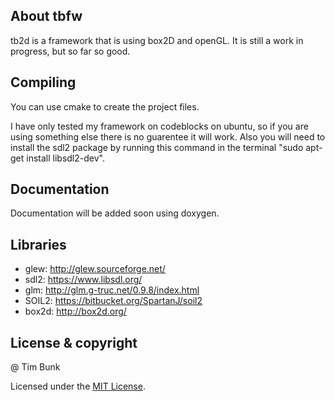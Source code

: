 ## About tbfw

tb2d is a framework that is using box2D and openGL. It is still a work in progress, but so far so good.

## Compiling

You can use cmake to create the project files.

I have only tested my framework on codeblocks on ubuntu, so if you are using something else there is no guarentee it will work.
Also you will need to install the sdl2 package by running this command in the terminal "sudo apt-get install libsdl2-dev".

## Documentation

Documentation will be added soon using doxygen.

## Libraries

- glew: <http://glew.sourceforge.net/>
- sdl2: <https://www.libsdl.org/>
- glm: <http://glm.g-truc.net/0.9.8/index.html>
- SOIL2: <https://bitbucket.org/SpartanJ/soil2>
- box2d: <http://box2d.org/>

## License & copyright

@ Tim Bunk

Licensed under the [MIT License](LICENSE).
